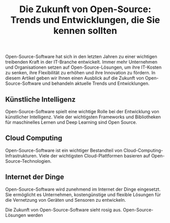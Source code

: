 
<!DOCTYPE html>
<html lang="de">
<head>
    <meta charset="UTF-8">
    <meta name="viewport" content="width=device-width, initial-scale=1.0">
    <title>Die Zukunft von Open-Source</title>
    <link rel="stylesheet" href="/src/style.css">
</head>
<body>
    <header>
        <h1>Die Zukunft von Open-Source: Trends und Entwicklungen, die Sie kennen sollten</h1>
    </header>
    <main>
        <article>
            <p>Open-Source-Software hat sich in den letzten Jahren zu einer wichtigen treibenden Kraft in der IT-Branche entwickelt. Immer mehr Unternehmen und Organisationen setzen auf Open-Source-Lösungen, um ihre IT-Kosten zu senken, ihre Flexibilität zu erhöhen und ihre Innovation zu fördern. In diesem Artikel geben wir Ihnen einen Ausblick auf die Zukunft von Open-Source-Software und behandeln aktuelle Trends und Entwicklungen.</p>
            <h2>Künstliche Intelligenz</h2>
            <p>Open-Source-Software spielt eine wichtige Rolle bei der Entwicklung von künstlicher Intelligenz. Viele der wichtigsten Frameworks und Bibliotheken für maschinelles Lernen und Deep Learning sind Open Source.</p>
            <h2>Cloud Computing</h2>
            <p>Open-Source-Software ist ein wichtiger Bestandteil von Cloud-Computing-Infrastrukturen. Viele der wichtigsten Cloud-Plattformen basieren auf Open-Source-Technologien.</p>
            <h2>Internet der Dinge</h2>
            <p>Open-Source-Software wird zunehmend im Internet der Dinge eingesetzt. Sie ermöglicht es Unternehmen, kostengünstige und flexible Lösungen für die Vernetzung von Geräten und Sensoren zu entwickeln.</p>
            <p>Die Zukunft von Open-Source-Software sieht rosig aus. Open-Source-Lösungen werden